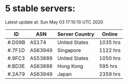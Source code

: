 # 5 stable servers:

Latest update at: Sun May 03 17:10:10 UTC 2020

| ID | ASN | Server Country | Online |
| -- | --- | -------------- | ------ |
| #.D09B | AS174 | United States | 1035 hrs |
| #.7F1D | AS63949 | Singapore | 1122 hrs |
| #.9FC3 | AS53889 | United States | 1050 hrs |
| #.BD3E | AS63888 | Hong Kong | 595 hrs |
| #.2A79 | AS63949 | Japan | 2359 hrs |

